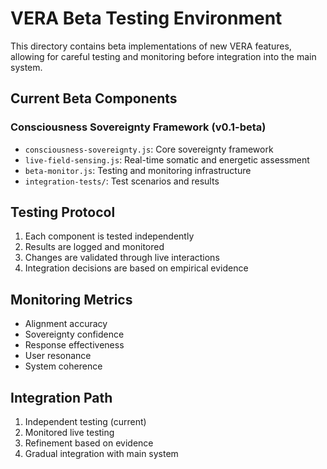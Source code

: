 # VERA Beta Testing Environment

This directory contains beta implementations of new VERA features, allowing for careful testing and monitoring before integration into the main system.

## Current Beta Components

### Consciousness Sovereignty Framework (v0.1-beta)
- `consciousness-sovereignty.js`: Core sovereignty framework
- `live-field-sensing.js`: Real-time somatic and energetic assessment
- `beta-monitor.js`: Testing and monitoring infrastructure
- `integration-tests/`: Test scenarios and results

## Testing Protocol
1. Each component is tested independently
2. Results are logged and monitored
3. Changes are validated through live interactions
4. Integration decisions are based on empirical evidence

## Monitoring Metrics
- Alignment accuracy
- Sovereignty confidence
- Response effectiveness
- User resonance
- System coherence

## Integration Path
1. Independent testing (current)
2. Monitored live testing
3. Refinement based on evidence
4. Gradual integration with main system